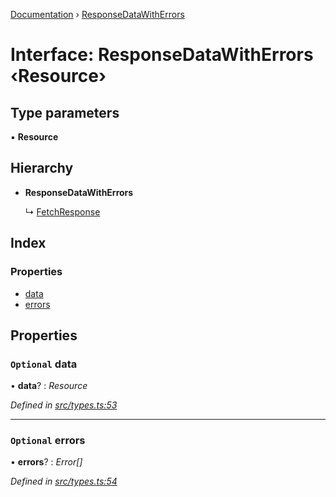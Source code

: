 [Documentation](../README.md) › [ResponseDataWithErrors](responsedatawitherrors.md)

# Interface: ResponseDataWithErrors ‹**Resource**›

## Type parameters

▪ **Resource**

## Hierarchy

* **ResponseDataWithErrors**

  ↳ [FetchResponse](fetchresponse.md)

## Index

### Properties

* [data](responsedatawitherrors.md#optional-data)
* [errors](responsedatawitherrors.md#optional-errors)

## Properties

### `Optional` data

• **data**? : *Resource*

*Defined in [src/types.ts:53](https://github.com/badbatch/getta/blob/f36d5aa/src/types.ts#L53)*

___

### `Optional` errors

• **errors**? : *Error[]*

*Defined in [src/types.ts:54](https://github.com/badbatch/getta/blob/f36d5aa/src/types.ts#L54)*
